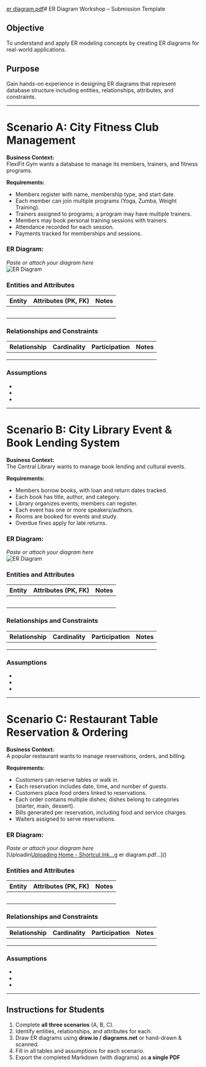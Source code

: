 [er diagram.pdf](https://github.com/user-attachments/files/22511027/er.diagram.pdf)# ER Diagram Workshop – Submission Template

## Objective
To understand and apply ER modeling concepts by creating ER diagrams for real-world applications.

## Purpose
Gain hands-on experience in designing ER diagrams that represent database structure including entities, relationships, attributes, and constraints.

---

# Scenario A: City Fitness Club Management

**Business Context:**  
FlexiFit Gym wants a database to manage its members, trainers, and fitness programs.

**Requirements:**  
- Members register with name, membership type, and start date.  
- Each member can join multiple programs (Yoga, Zumba, Weight Training).  
- Trainers assigned to programs; a program may have multiple trainers.  
- Members may book personal training sessions with trainers.  
- Attendance recorded for each session.  
- Payments tracked for memberships and sessions.

### ER Diagram:
*Paste or attach your diagram here*  
![ER Diagram](er_diagram_fitness.png)

### Entities and Attributes

| Entity | Attributes (PK, FK) | Notes |
|--------|--------------------|-------|
|        |                    |       |
|        |                    |       |
|        |                    |       |
|        |                    |       |
|        |                    |       |

### Relationships and Constraints

| Relationship | Cardinality | Participation | Notes |
|--------------|------------|---------------|-------|
|              |            |               |       |
|              |            |               |       |
|              |            |               |       |

### Assumptions
- 
- 
- 

---

# Scenario B: City Library Event & Book Lending System

**Business Context:**  
The Central Library wants to manage book lending and cultural events.

**Requirements:**  
- Members borrow books, with loan and return dates tracked.  
- Each book has title, author, and category.  
- Library organizes events; members can register.  
- Each event has one or more speakers/authors.  
- Rooms are booked for events and study.  
- Overdue fines apply for late returns.

### ER Diagram:
*Paste or attach your diagram here*  
![ER Diagram](er_diagram_library.png)

### Entities and Attributes

| Entity | Attributes (PK, FK) | Notes |
|--------|--------------------|-------|
|        |                    |       |
|        |                    |       |
|        |                    |       |
|        |                    |       |
|        |                    |       |

### Relationships and Constraints

| Relationship | Cardinality | Participation | Notes |
|--------------|------------|---------------|-------|
|              |            |               |       |
|              |            |               |       |
|              |            |               |       |

### Assumptions
- 
- 
- 

---

# Scenario C: Restaurant Table Reservation & Ordering

**Business Context:**  
A popular restaurant wants to manage reservations, orders, and billing.

**Requirements:**  
- Customers can reserve tables or walk in.  
- Each reservation includes date, time, and number of guests.  
- Customers place food orders linked to reservations.  
- Each order contains multiple dishes; dishes belong to categories (starter, main, dessert).  
- Bills generated per reservation, including food and service charges.  
- Waiters assigned to serve reservations.

### ER Diagram:
*Paste or attach your diagram here*  
[Uploadin[Uploading Home - Shortcut.lnk…]()g er diagram.pdf…]()


### Entities and Attributes

| Entity | Attributes (PK, FK) | Notes |
|--------|--------------------|-------|
|        |                    |       |
|        |                    |       |
|        |                    |       |
|        |                    |       |
|        |                    |       |

### Relationships and Constraints

| Relationship | Cardinality | Participation | Notes |
|--------------|------------|---------------|-------|
|              |            |               |       |
|              |            |               |       |
|              |            |               |       |

### Assumptions
- 
- 
- 

---

## Instructions for Students

1. Complete **all three scenarios** (A, B, C).  
2. Identify entities, relationships, and attributes for each.  
3. Draw ER diagrams using **draw.io / diagrams.net** or hand-drawn & scanned.  
4. Fill in all tables and assumptions for each scenario.  
5. Export the completed Markdown (with diagrams) as **a single PDF**
